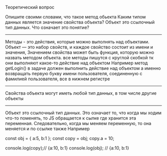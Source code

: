 Теоретический вопрос

Опишите своими словами, что такое метод обьекта
Каким типом данных является значение свойства объекта?
Объект это ссылочный тип данных. Что означает это понятие?

*******
Методы - это действия, которые можно выполнять над объектами.
Объект — это набор свойств, и каждое свойство состоит из имени и значения, 
Значением свойства может быть функция, которую можно назвать методом объекта.
все методы пишутся с круглой скобкой тк они выполняют какое-то действие над объектом
Например  метод getLogin() в задаче должен выполнить действие над объектом а именно возвращать первую букву имени пользователя, соединенную с фамилией пользователя, все в нижнем регистре

*********
Свойства объекта могут иметь любой тип данных, в том числе другие объекты

********
Объект это ссылочный тип данных. Это означает то, что когда мы ходим что-то поменять, то JS обращается к сылке где хранится эта переменная. Следовательно, когда мы меняем переменную, то она меняется и по ссылке такжe 
Например

const obj = {
 a:5,
 b:1
};
const copy = obj;
copy.a = 10;

console.log(copy);// {a:10, b:1}
console.log(obj); // {a:10, b:1}